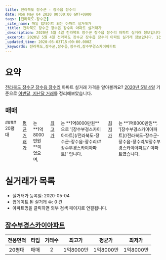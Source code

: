 ```yaml
---
title: 전라북도 장수군 - 장수읍 장수리
date: Mon May 04 2020 00:00:00 GMT+0900
tags: [전라북도-장수군]
_site_name: 매일 업데이트 되는 아파트 실거래가
_title: 전라북도 장수군 장수읍 장수리 아파트 실거래가
_description: 2020년 5월 4일 전라북도 장수군 장수읍 장수리 아파트 실거래 정보입니다. 1건 아파트 정보가 있습니다.
_excerpt: 2020년 5월 4일 전라북도 장수군 장수읍 장수리 아파트 실거래 정보입니다. 1건 아파트 정보가 있습니다.
_updated_time: 2020-05-03T15:00:00.000Z
_keywords: 전라북도,장수군,장수읍,장수리,장수부경스카이아파트
---
```





# 요약
<ins>전라북도 장수군 장수읍 장수리</ins> 아파트 실거래 가격을 알아볼까요? <ins>2020년 5월 4일</ins> 기준으로 <ins>이번달, 지난달 거래</ins>를 정리해보았습니다.

## 매매
<div class="container">
<div class="twelve columns" markdown="1">
#### 20평대
<ins>평균 거래가</ins>는 **1억8000만원**이었으며, <ins>최고가</ins>는 **1억8000만원**으로 '[장수부경스카이아파트](/전라북도-장수군-장수읍-장수리/#장수부경스카이아파트)' 입니다. <ins>최저가</ins>는 **1억8000만원**, '[장수부경스카이아파트](/전라북도-장수군-장수읍-장수리/#장수부경스카이아파트)' 아파트였습니다.
</div>
</div>



# 실거래가 목록
- 실거래가 등록일: 2020-05-04
- 업데이트 된 실거래 수: 0 건
- 아파트명을 클릭하면 외부 검색 페이지로 연결됩니다.

## [장수부경스카이아파트](#장수부경스카이아파트)

|전용면적|타입|거래수|최고가|평균가|최저가|
|:---:|:---:|:---:|:---:|:---:|:---:|
|20평대|<span class="deal-type-1">매매</span>|2|1억8000만|1억8000만|1억8000만|

<br/>



